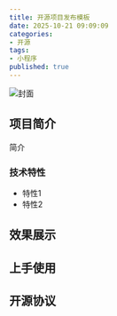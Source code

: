 ```yaml
---
title: 开源项目发布模板
date: 2025-10-21 09:09:09
categories:
- 开源
tags:
- 小程序
published: true
---
```


![封面](/cover.png)

## 项目简介

简介

### 技术特性

- 特性1
- 特性2

## 效果展示

## 上手使用

## 开源协议
